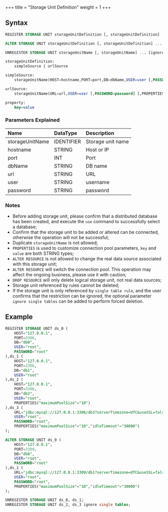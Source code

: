 +++
title = "Storage Unit Definition"
weight = 1
+++

## Syntax

```sql
REGISTER STORAGE UNIT storageUnitDefinition [, storageUnitDefinition] ...

ALTER STORAGE UNIT storageUnitDefinition [, storageUnitDefinition] ...

UNREGISTER STORAGE UNIT storageUnitName [, storageUnitName] ... [ignore single tables]

storageUnitDefinition:
    simpleSource | urlSource

simpleSource:
    storageUnitName(HOST=hostname,PORT=port,DB=dbName,USER=user [,PASSWORD=password] [,PROPERTIES(property [,property]) ...])

urlSource:
    storageUnitName(URL=url,USER=user [,PASSWORD=password] [,PROPERTIES(property [,property]) ...])

property:
    key=value
```

### Parameters Explained

| Name             | DataType   | Description       |
|:-----------------|:-----------|:------------------|
| storageUnitName  | IDENTIFIER | Storage unit name |
| hostname         | STRING     | Host or IP        |
| port             | INT        | Port              |
| dbName           | STRING     | DB name           |
| url              | STRING     | URL               |
| user             | STRING     | username          |
| password         | STRING     | password          |

### Notes

- Before adding storage unit, please confirm that a distributed database has been created, and execute the `use` command to successfully select a database;
- Confirm that the storage unit to be added or altered can be connected, otherwise the operation will not be successful;
- Duplicate `storageUnitName` is not allowed;
- `PROPERTIES` is used to customize connection pool parameters, `key` and `value` are both STRING types;
- `ALTER RESOURCE` is not allowed to change the real data source associated with this storage unit;
- `ALTER RESOURCE` will switch the connection pool. This operation may affect the ongoing business, please use it with caution;
- `DROP RESOURCE` will only delete logical storage unit, not real data sources;
- Storage unit referenced by rules cannot be deleted;
- If the storage unit is only referenced by `single table rule`, and the user confirms that the restriction can be ignored, the optional parameter `ignore single tables` can be added to perform forced deletion.

## Example

```sql
REGISTER STORAGE UNIT ds_0 (
    HOST="127.0.0.1",
    PORT=3306,
    DB="db0",
    USER="root",
    PASSWORD="root"
),ds_1 (
    HOST="127.0.0.1",
    PORT=3306,
    DB="db1",
    USER="root"
),ds_2 (
    HOST="127.0.0.1",
    PORT=3306,
    DB="db2",
    USER="root",
    PROPERTIES("maximumPoolSize"="10")
),ds_3 (
    URL="jdbc:mysql://127.0.0.1:3306/db3?serverTimezone=UTC&useSSL=false",
    USER="root",
    PASSWORD="root",
    PROPERTIES("maximumPoolSize"="10","idleTimeout"="30000")
);

ALTER STORAGE UNIT ds_0 (
    HOST="127.0.0.1",
    PORT=3309,
    DB="db0",
    USER="root",
    PASSWORD="root"
),ds_1 (
    URL="jdbc:mysql://127.0.0.1:3309/db1?serverTimezone=UTC&useSSL=false",
    USER="root",
    PASSWORD="root",
    PROPERTIES("maximumPoolSize"="10","idleTimeout"="30000")
);

UNREGISTER STORAGE UNIT ds_0, ds_1;
UNREGISTER STORAGE UNIT ds_2, ds_3 ignore single tables;
```
